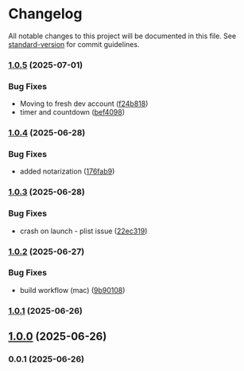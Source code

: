 # Changelog

All notable changes to this project will be documented in this file. See [standard-version](https://github.com/conventional-changelog/standard-version) for commit guidelines.

### [1.0.5](https://github.com/austinginn/WING-to-LiveTrax/compare/v1.0.4...v1.0.5) (2025-07-01)


### Bug Fixes

* Moving to fresh dev account ([f24b818](https://github.com/austinginn/WING-to-LiveTrax/commit/f24b8184ad5792ef0bdabc80412b0ee2b8c332a0))
* timer and countdown ([bef4098](https://github.com/austinginn/WING-to-LiveTrax/commit/bef409800ebbd8554f02f92b9a644540d0178370))

### [1.0.4](https://github.com/austinginn/WING-to-LiveTrax/compare/v1.0.3...v1.0.4) (2025-06-28)


### Bug Fixes

* added notarization ([176fab9](https://github.com/austinginn/WING-to-LiveTrax/commit/176fab9d56fa0111cf13a01071f96b951c9951f7))

### [1.0.3](https://github.com/austinginn/WING-to-LiveTrax/compare/v1.0.2...v1.0.3) (2025-06-28)


### Bug Fixes

* crash on launch - plist issue ([22ec319](https://github.com/austinginn/WING-to-LiveTrax/commit/22ec319bdec63957bc2f2f311f0d24fda2dca216))

### [1.0.2](https://github.com/austinginn/WING-to-LiveTrax/compare/v1.0.1...v1.0.2) (2025-06-27)


### Bug Fixes

* build workflow (mac) ([9b90108](https://github.com/austinginn/WING-to-LiveTrax/commit/9b9010838dc13804c5a1a20e43f0675408b54a28))

### [1.0.1](https://github.com/austinginn/WING-to-LiveTrax/compare/v1.0.0...v1.0.1) (2025-06-26)

## [1.0.0](https://github.com/austinginn/WING-to-LiveTrax/compare/v0.0.1...v1.0.0) (2025-06-26)

### 0.0.1 (2025-06-26)

